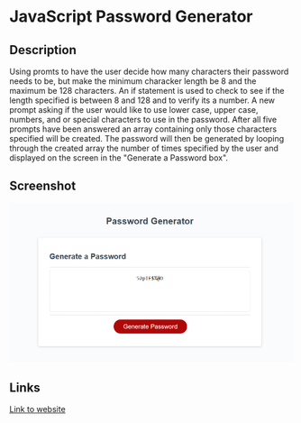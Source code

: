 # JavaScript Password Generator
## Description
Using promts to have the user decide how many characters their password needs to be, but make the minimum characker length be 8 and the maximum be 128 characters.
An if statement is used to check to see if the length specified is between 8 and 128 and to verify its a number.
A new prompt asking if the user would like to use lower case, upper case, numbers, and or special characters to use in the password.
After all five prompts have been answered an array containing only those characters specified will be created.
The password will then be generated by looping through the created array the number of times specified by the user and displayed on the screen in the "Generate a Password box".


## Screenshot

<img alt="screenshot of the website" src="Assets/img/Screenshot.png">

## Links
[Link to website](https://spcsanti1990.github.io/Password-Generator/)

